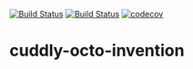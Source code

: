 [![Build Status](https://travis-ci.org/sharm387/cuddly-octo-invention.svg?branch=master)](https://travis-ci.org/sharm387/cuddly-octo-invention)
[![Build Status](https://travis-ci.org/sharm387/cuddly-octo-invention.svg?branch=master)](https://travis-ci.org/sharm387/cuddly-octo-invention)
[![codecov](https://codecov.io/gh/sharm387/cuddly-octo-invention/branch/master/graph/badge.svg)](https://codecov.io/gh/sharm387/cuddly-octo-invention)
# cuddly-octo-invention

